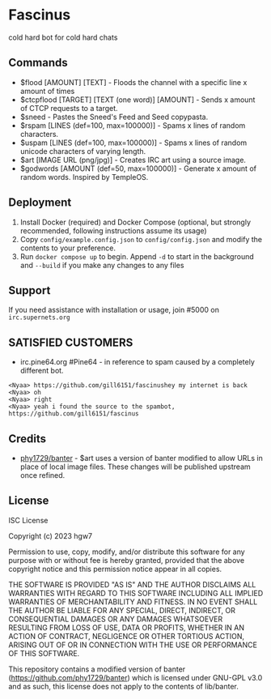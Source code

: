 # Fascinus

cold hard bot for cold hard chats

## Commands

- $flood [AMOUNT] [TEXT] - Floods the channel with a specific line x amount of times
- $ctcpflood [TARGET] [TEXT (one word)] [AMOUNT] - Sends x amount of CTCP requests to a target.
- $sneed - Pastes the Sneed's Feed and Seed copypasta.
- $rspam [LINES (def=100, max=100000)] - Spams x lines of random characters.
- $uspam [LINES (def=100, max=100000)] - Spams x lines of random unicode characters of varying length.
- $art [IMAGE URL (png/jpg)] - Creates IRC art using a source image.
- $godwords [AMOUNT (def=50, max=100000)] - Generate x amount of random words. Inspired by TempleOS.

## Deployment

1. Install Docker (required) and Docker Compose (optional, but strongly recommended, following instructions assume its usage)
2. Copy `config/example.config.json` to `config/config.json` and modify the contents to your preference.
3. Run `docker compose up` to begin. Append `-d` to start in the background and `--build` if you make any changes to any files

## Support

If you need assistance with installation or usage, join #5000 on `irc.supernets.org`

## SATISFIED CUSTOMERS

- irc.pine64.org #Pine64 - in reference to spam caused by a completely different bot.
```
<Nyaa> https://github.com/gill6151/fascinushey my internet is back
<Nyaa> oh
<Nyaa> right
<Nyaa> yeah i found the source to the spambot, https://github.com/gill6151/fascinus
```

## Credits

- [phy1729/banter](https://github.com/phy1729/banter) - $art uses a version of banter modified to allow URLs in place of local image files. These changes will be published upstream once refined.

## License

ISC License

Copyright (c) 2023 hgw7

Permission to use, copy, modify, and/or distribute this software for any
purpose with or without fee is hereby granted, provided that the above
copyright notice and this permission notice appear in all copies.

THE SOFTWARE IS PROVIDED "AS IS" AND THE AUTHOR DISCLAIMS ALL WARRANTIES WITH
REGARD TO THIS SOFTWARE INCLUDING ALL IMPLIED WARRANTIES OF MERCHANTABILITY
AND FITNESS. IN NO EVENT SHALL THE AUTHOR BE LIABLE FOR ANY SPECIAL, DIRECT,
INDIRECT, OR CONSEQUENTIAL DAMAGES OR ANY DAMAGES WHATSOEVER RESULTING FROM
LOSS OF USE, DATA OR PROFITS, WHETHER IN AN ACTION OF CONTRACT, NEGLIGENCE OR
OTHER TORTIOUS ACTION, ARISING OUT OF OR IN CONNECTION WITH THE USE OR
PERFORMANCE OF THIS SOFTWARE.

This repository contains a modified version of banter (https://github.com/phy1729/banter) which is licensed under GNU-GPL v3.0 and as such, this license does not apply to the contents of lib/banter.